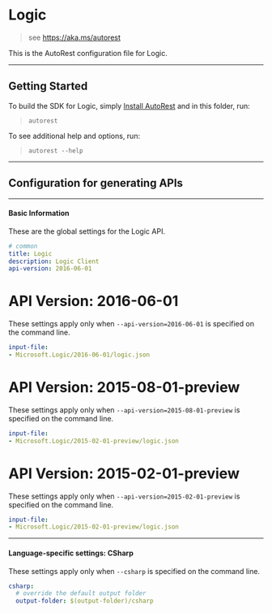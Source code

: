 # Logic
    
> see https://aka.ms/autorest

This is the AutoRest configuration file for Logic.



---
## Getting Started 
To build the SDK for Logic, simply [Install AutoRest](https://aka.ms/autorest/install) and in this folder, run:

> `autorest`

To see additional help and options, run:

> `autorest --help`
---

## Configuration for generating APIs


---
#### Basic Information 
These are the global settings for the Logic API.

``` yaml
# common 
title: Logic
description: Logic Client
api-version: 2016-06-01

```


# API Version: 2016-06-01

These settings apply only when `--api-version=2016-06-01` is specified on the command line.

``` yaml $(api-version) == '2016-06-01'
input-file:
- Microsoft.Logic/2016-06-01/logic.json

```
 
# API Version: 2015-08-01-preview

These settings apply only when `--api-version=2015-08-01-preview` is specified on the command line.

``` yaml $(api-version) == '2015-08-01-preview'
input-file:
- Microsoft.Logic/2015-02-01-preview/logic.json

```
 
# API Version: 2015-02-01-preview

These settings apply only when `--api-version=2015-02-01-preview` is specified on the command line.

``` yaml $(api-version) == '2015-02-01-preview'
input-file:
- Microsoft.Logic/2015-02-01-preview/logic.json

```


---
#### Language-specific settings: CSharp

These settings apply only when `--csharp` is specified on the command line.

``` yaml $(csharp)
csharp:
  # override the default output folder
  output-folder: $(output-folder)/csharp
```

